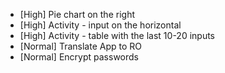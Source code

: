 - [High]   Pie chart on the right
- [High]   Activity - input on the horizontal
- [High]   Activity - table with the last 10-20 inputs
- [Normal] Translate App to RO
- [Normal] Encrypt passwords
